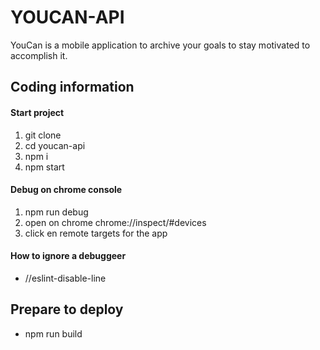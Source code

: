 # YOUCAN-API #
YouCan is a mobile application to archive your goals to stay motivated to accomplish it.


## Coding information ##

#### Start project ####

1. git clone 
2. cd youcan-api
3. npm i
4. npm start


#### Debug on chrome console ####

1. npm run debug
2. open on chrome chrome://inspect/#devices
3. click en remote targets for the app

#### How to ignore a debuggeer ####

* //eslint-disable-line

## Prepare to deploy ##

* npm run build
